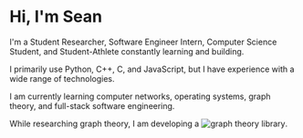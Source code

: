 # Hi, I'm Sean

I'm a Student Researcher, Software Engineer Intern, Computer Science Student, and Student-Athlete constantly learning and building.

I primarily use Python, C++, C, and JavaScript, but I have experience with a wide range of technologies.

I am currently learning computer networks, operating systems, graph theory, and full-stack software engineering.

While researching graph theory, I am developing a ![graph theory library](https://github.com/smomara/graphent/).

<!--
**smomara/smomara** is a ✨ _special_ ✨ repository because its `README.md` (this file) appears on your GitHub profile.

Here are some ideas to get you started:

- 🔭 I’m currently working on ...
- 🌱 I’m currently learning ...
- 👯 I’m looking to collaborate on ...
- 🤔 I’m looking for help with ...
- 💬 Ask me about ...
- 📫 How to reach me: ...
- 😄 Pronouns: ...
- ⚡ Fun fact: ...
-->
